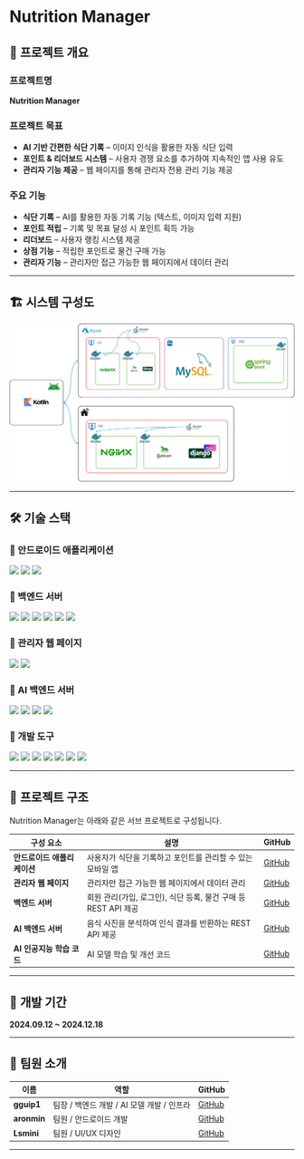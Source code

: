 # Nutrition Manager

## 📌 프로젝트 개요

### 프로젝트명  
**Nutrition Manager**  

### 프로젝트 목표  
- **AI 기반 간편한 식단 기록** – 이미지 인식을 활용한 자동 식단 입력  
- **포인트 & 리더보드 시스템** – 사용자 경쟁 요소를 추가하여 지속적인 앱 사용 유도  
- **관리자 기능 제공** – 웹 페이지를 통해 관리자 전용 관리 기능 제공  

### 주요 기능  
- **식단 기록** – AI를 활용한 자동 기록 기능 (텍스트, 이미지 입력 지원)  
- **포인트 적립** – 기록 및 목표 달성 시 포인트 획득 가능  
- **리더보드** – 사용자 랭킹 시스템 제공  
- **상점 기능** – 적립한 포인트로 물건 구매 가능  
- **관리자 기능** – 관리자만 접근 가능한 웹 페이지에서 데이터 관리  

---

## 🏗️ 시스템 구성도  
![System Architecture](../assets/images/system_architecture.png) 

---

## 🛠️ 기술 스택  

### 📌 안드로이드 애플리케이션
<p> <img src="https://img.shields.io/badge/Kotlin-%230095D5.svg?style=for-the-badge&logo=kotlin&logoColor=white"/> <img src="https://img.shields.io/badge/Android-%233DDC84.svg?style=for-the-badge&logo=android&logoColor=white"/> <img src="https://img.shields.io/badge/XML-%23E34F26.svg?style=for-the-badge&logo=xml&logoColor=white"/> </p>

### 📌 백엔드 서버
<p> <img src="https://img.shields.io/badge/Azure-%230078D4.svg?style=for-the-badge&logo=microsoftazure&logoColor=white"/> <img src="https://img.shields.io/badge/Docker-%232496ED.svg?style=for-the-badge&logo=docker&logoColor=white"/> <img src="https://img.shields.io/badge/NGINX-%23009639.svg?style=for-the-badge&logo=nginx&logoColor=white"/> <img src="https://img.shields.io/badge/Django-%23092E20.svg?style=for-the-badge&logo=django&logoColor=white"/> <img src="https://img.shields.io/badge/Gunicorn-%23449960.svg?style=for-the-badge&logo=gunicorn&logoColor=white"/> <img src="https://img.shields.io/badge/MySQL-%234479A1.svg?style=for-the-badge&logo=mysql&logoColor=white"/></p>

### 📌 관리자 웹 페이지
<p><img src="https://img.shields.io/badge/Spring%20Boot-%236DB33F.svg?style=for-the-badge&logo=springboot&logoColor=white"/> <img src="https://img.shields.io/badge/Thymeleaf-%23005F0F.svg?style=for-the-badge&logo=thymeleaf&logoColor=white"/> </p>

### 📌 AI 백엔드 서버
<p> <img src="https://img.shields.io/badge/Docker-%232496ED.svg?style=for-the-badge&logo=docker&logoColor=white"/> <img src="https://img.shields.io/badge/Django-%23092E20.svg?style=for-the-badge&logo=django&logoColor=white"/> <img src="https://img.shields.io/badge/Gunicorn-%23449960.svg?style=for-the-badge&logo=gunicorn&logoColor=white"/> <img src="https://img.shields.io/badge/Ultralytics-%23FF4081.svg?style=for-the-badge&logo=ultralytics&logoColor=white"/> </p>

### 📌 개발 도구
<p> <img src="https://img.shields.io/badge/Android%20Studio-%233DDC84.svg?style=for-the-badge&logo=androidstudio&logoColor=white"/> <img src="https://img.shields.io/badge/IntelliJ%20IDEA-%23000000.svg?style=for-the-badge&logo=intellijidea&logoColor=white"/> <img src="https://img.shields.io/badge/VS%20Code-%23007ACC.svg?style=for-the-badge&logo=visualstudiocode&logoColor=white"/> <img src="https://img.shields.io/badge/MySQL%20Workbench-%234479A1.svg?style=for-the-badge&logo=mysql&logoColor=white"/> <img src="https://img.shields.io/badge/Postman-%23FF6C37.svg?style=for-the-badge&logo=postman&logoColor=white"/> <img src="https://img.shields.io/badge/PuTTY-%23000000.svg?style=for-the-badge&logo=windows-terminal&logoColor=white"/> <img src="https://img.shields.io/badge/FileZilla-%23BF0000.svg?style=for-the-badge&logo=filezilla&logoColor=white"/> </p>


---

## 🔗 프로젝트 구조  

Nutrition Manager는 아래와 같은 서브 프로젝트로 구성됩니다.  

| 구성 요소 | 설명 | GitHub |
|------------|-------------------------------------------------|----------------|
| **안드로이드 애플리케이션** | 사용자가 식단을 기록하고 포인트를 관리할 수 있는 모바일 앱 | [GitHub](https://github.com/wku-team-potato/N.M_FE) |
| **관리자 웹 페이지** | 관리자만 접근 가능한 웹 페이지에서 데이터 관리 | [GitHub](https://github.com/wku-team-potato/N.M_Manager) |
| **백엔드 서버** | 회원 관리(가입, 로그인), 식단 등록, 물건 구매 등 REST API 제공 | [GitHub](https://github.com/wku-team-potato/N.M_BE) |
| **AI 백엔드 서버** | 음식 사진을 분석하여 인식 결과를 반환하는 REST API 제공 | [GitHub](https://github.com/wku-team-potato/N.M_AI_BE) |
| **AI 인공지능 학습 코드** | AI 모델 학습 및 개선 코드 | [GitHub](https://github.com/wku-team-potato/FoodDetectAI-YOLO) |

---

## 📆 개발 기간  
**2024.09.12 ~ 2024.12.18**  

---

## 👥 팀원 소개  

| 이름 | 역할 | GitHub |
|------|-----------------------------|--------------------------------|
| **gguip1** | 팀장 / 백엔드 개발 / AI 모델 개발 / 인프라 | [GitHub](https://github.com/gguip1) |
| **aronmin** | 팀원 / 안드로이드 개발 | [GitHub](https://github.com/aronmin) |
| **Lsmini** | 팀원 / UI/UX 디자인 | [GitHub](https://github.com/Lsmini) |

---